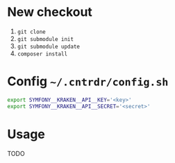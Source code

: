 # New checkout
1. `git clone`
2. `git submodule init`
3. `git submodule update`
4. `composer install`

# Config `~/.cntrdr/config.sh`
```sh
export SYMFONY__KRAKEN__API__KEY='<key>'
export SYMFONY__KRAKEN__API__SECRET='<secret>'
```

# Usage
TODO